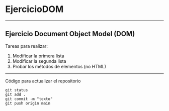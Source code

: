# EjercicioDOM

---

## Ejercicio Document Object Model (DOM)

Tareas para realizar:
1. Modificar la primera lista
2. Modificar la segunda lista
3. Probar los métodos de elementos (no HTML)

---

Código para actualizar el repositorio
```
git status
git add .
git commit -m "texto"
git push origin main
```